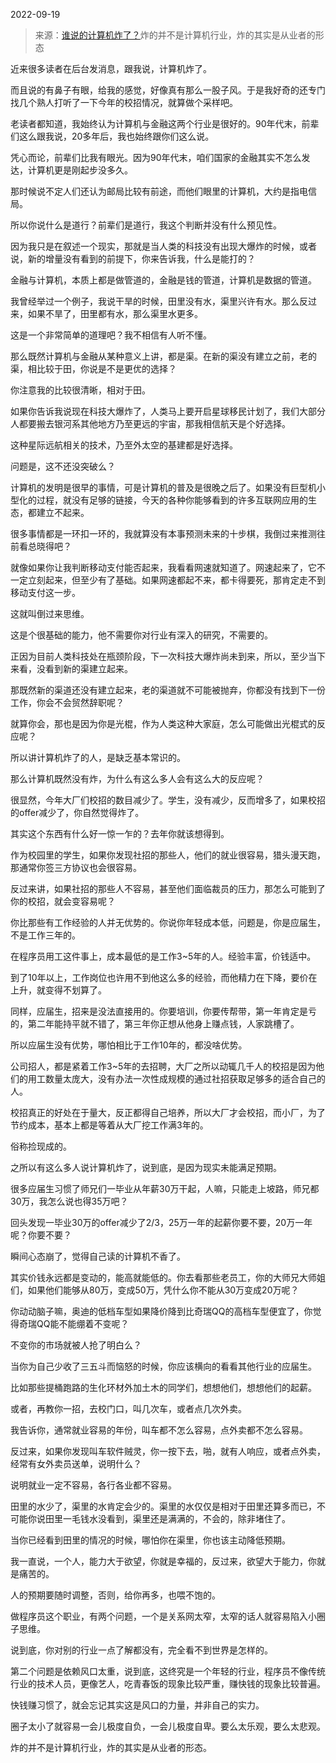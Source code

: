 2022-09-19

> 来源：[谁说的计算机炸了？](http://mp.weixin.qq.com/s?__biz=MzU0MjYwNDU2Mw==&mid=2247507822&idx=2&sn=096e77872166cfffc4a49cbc684bb0ea&chksm=fb1ab312cc6d3a0494e2d250e686f85d0f965523d37a15156922f7a979f7095ee84429b2823b&scene=27#wechat_redirect)
> ​炸的并不是计算机行业，炸的其实是​从业者的形态

近来很多读者在后台发消息，跟我说，计算机炸了。  

而且说的有鼻子有眼，给我的感觉，好像真有那么一股子风。于是我好奇的还专门找几个熟人打听了一下今年的校招情况，就算做个采样吧。  

老读者都知道，我始终认为计算机与金融这两个行业是很好的。90年代末，前辈们这么跟我说，20多年后，我也始终跟你们这么说。

凭心而论，前辈们比我有眼光。因为90年代末，咱们国家的金融其实不怎么发达，计算机更是刚起步没多久。  

那时候说不定人们还认为邮局比较有前途，而他们眼里的计算机，大约是指电信局。  

所以你说什么是道行？前辈们是道行，我这个判断并没有什么预见性。  

因为我只是在叙述一个现实，那就是当人类的科技没有出现大爆炸的时候，或者说，新的增量没有看到的前提下，你来告诉我，什么是能打的？  

金融与计算机，本质上都是做管道的，金融是钱的管道，计算机是数据的管道。  

我曾经举过一个例子，我说干旱的时候，田里没有水，渠里兴许有水。那么反过来，如果不旱了，田里都有水，那么渠里水更多。  

这是一个非常简单的道理吧？我不相信有人听不懂。  

那么既然计算机与金融从某种意义上讲，都是渠。在新的渠没有建立之前，老的渠，相比较于田，你说是不是更优的选择？  

你注意我的比较很清晰，相对于田。  

如果你告诉我说现在科技大爆炸了，人类马上要开启星球移民计划了，我们大部分人都要搬去银河系其他地方乃至更远的宇宙，那我相信航天是个好选择。  

这种星际远航相关的技术，乃至外太空的基建都是好选择。  

问题是，这不还没突破么？

计算机的发明是很早的事情，可是计算机的普及是很晚之后了。如果没有巨型机小型化的过程，就没有足够的链接，今天的各种你能够看到的许多互联网应用的生态，都建立不起来。  

很多事情都是一环扣一环的，我就算没有本事预测未来的十步棋，我倒过来推测往前看总晓得吧？  

就像如果你让我判断移动支付能否起来，我看看网速就知道了。网速起来了，它不一定立刻起来，但至少有了基础。如果网速都起不来，都卡得要死，那肯定走不到移动支付这一步。  

这就叫倒过来思维。  

这是个很基础的能力，他不需要你对行业有深入的研究，不需要的。  

正因为目前人类科技处在瓶颈阶段，下一次科技大爆炸尚未到来，所以，至少当下来看，没看到新的渠建立起来。

那既然新的渠道还没有建立起来，老的渠道就不可能被抛弃，你都没有找到下一份工作，你会不会贸然辞职呢？  

就算你会，那也是因为你是光棍，作为人类这种大家庭，怎么可能做出光棍式的反应呢？

所以讲计算机炸了的人，是缺乏基本常识的。  

那么计算机既然没有炸，为什么有这么多人会有这么大的反应呢？  

很显然，今年大厂们校招的数目减少了。学生，没有减少，反而增多了，如果校招的offer减少了，你自然觉得炸了。  

其实这个东西有什么好一惊一乍的？去年你就该想得到。  

作为校园里的学生，如果你发现社招的那些人，他们的就业很容易，猎头漫天跑，那通常你签三方协议也会很容易。  

反过来讲，如果社招的那些人不容易，甚至他们面临裁员的压力，那怎么可能到了你的校招，就会变容易呢？  

你比那些有工作经验的人并无优势的。你说你年轻成本低，问题是，你是应届生，不是工作三年的。  

在程序员用工这件事上，成本最低的是工作3~5年的人。经验丰富，价钱适中。  

到了10年以上，工作岗位也许用不到他这么多的经验，而他精力在下降，要价在上升，就变得不划算了。  

同样，应届生，招来是没法直接用的。你要培训，你要传帮带，第一年肯定是亏的，第二年能持平就不错了，第三年你正想从他身上赚点钱，人家跳槽了。  

所以应届生没有优势，哪怕相比于工作10年的，都没啥优势。  

公司招人，都是紧着工作3~5年的去招聘，大厂之所以动辄几千人的校招是因为他们的用工数量太庞大，没有办法一次性成规模的通过社招获取足够多的适合自己的人。  

校招真正的好处在于量大，反正都得自己培养，所以大厂才会校招，而小厂，为了节约成本，基本上都是等着从大厂挖工作满3年的。  

俗称捡现成的。  

之所以有这么多人说计算机炸了，说到底，是因为现实未能满足预期。  

很多应届生习惯了师兄们一毕业从年薪30万干起，人嘛，只能走上坡路，师兄都30万，我怎么说也得35万吧？  

回头发现一毕业30万的offer减少了2/3，25万一年的起薪你要不要，20万一年呢？你要不要？

瞬间心态崩了，觉得自己读的计算机不香了。  

其实价钱永远都是变动的，能高就能低的。你去看那些老员工，你的大师兄大师姐们，如果他们能够从80万，变成50万，凭什么你不能从30万变成20万呢？  

你动动脑子嘛，奥迪的低档车型如果降价降到比奇瑞QQ的高档车型便宜了，你觉得奇瑞QQ能不能绷着不变呢？  

不变你的市场就被人抢了明白么？  

当你为自己少收了三五斗而恼怒的时候，你应该横向的看看其他行业的应届生。

比如那些提桶跑路的生化环材外加土木的同学们，想想他们，想想他们的起薪。  

或者，再教你一招，去校门口，叫几次车，或者点几次外卖。  

我告诉你，通常就业容易的年份，叫车都不怎么容易，点外卖都不怎么容易。  

反过来，如果你发现叫车软件贼灵，你一按下去，啪，就有人响应，或者点外卖，经常有女外卖员送单，说明什么？

说明就业一定不容易，各行各业都不容易。

田里的水少了，渠里的水肯定会少的。渠里的水仅仅是相对于田里还算多而已，不可能你说田里一毛钱水没看到，渠里还是满满的，不会的，除非堵住了。  

当你已经看到田里的情况的时候，哪怕你在渠里，你也该主动降低预期。

我一直说，一个人，能力大于欲望，你就是幸福的，反过来，欲望大于能力，你就是痛苦的。

人的预期要随时调整，否则，给你再多，也喂不饱的。

做程序员这个职业，有两个问题，一个是关系网太窄，太窄的话人就容易陷入小圈子思维。

说到底，你对别的行业一点了解都没有，完全看不到世界是怎样的。  

第二个问题是依赖风口太重，说到底，这终究是一个年轻的行业，程序员不像传统行业的技术人员，更像艺人，吃青春饭的现象比较严重，赚快钱的现象比较普遍。  

快钱赚习惯了，就会忘记其实这是风口的力量，并非自己的实力。  

圈子太小了就容易一会儿极度自负，一会儿极度自卑。要么太乐观，要么太悲观。  

炸的并不是计算机行业，炸的其实是从业者的形态。


